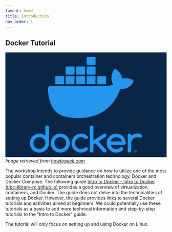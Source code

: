```yaml
---
layout: home
title: Introduction
nav_order: 1
---
```


## Docker Tutorial

![docker-logo](assets/img/docker-logo.png)_Image retrieved from [howtogeek.com](https://www.howtogeek.com/733522/docker-for-beginners-everything-you-need-to-know/)_

The workshop intends to provide guidance on how to utilize one of the most popular container and containers orchestration technology, Docker and Docker Compose. The following guide [Intro to Docker - Intro to Docker (ubc-library-rc.github.io)](https://ubc-library-rc.github.io/intro-docker/) provides a good overview of virtualization, containers, and Docker. The guide does not delve into the technicalities of setting up Docker. However, the guide provides links to several Docker tutorials and activities aimed at beginners. We could potentially use these tutorials as a basis to add more technical information and step-by-step tutorials to the "Intro to Docker" guide.  

The tutorial will only focus on setting up and using Docker on Linux.  
